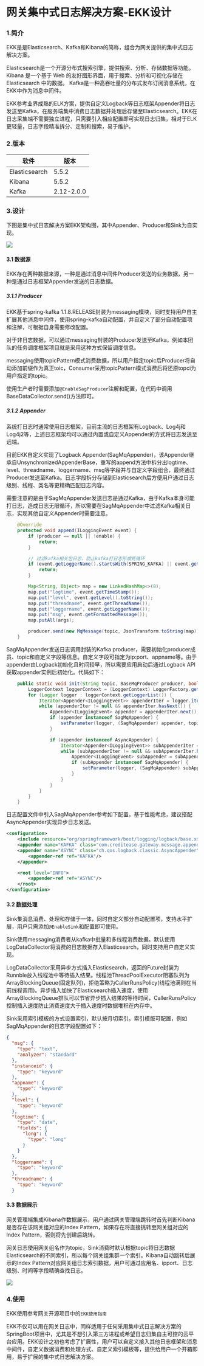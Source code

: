 # 网关集中式日志解决方案-EKK设计

### 1.简介

EKK是是Elasticsearch、Kafka和Kibana的简称，组合为网关提供的集中式日志解决方案。

Elasticsearch是一个开源分布式搜索引擎，提供搜索、分析、存储数据等功能。
Kibana 是一个基于 Web 的友好图形界面，用于搜索、分析和可视化存储在 Elasticsearch 中的数据。
Kafka是一种高吞吐量的分布式发布订阅消息系统，在EKK中作为消息中间件。

EKK参考业界成熟的ELK方案，提供自定义Logback等日志框架Appender将日志发送至Kafka，在服务端集中消费日志数据并处理后存储至Elasticsearch。EKK在日志采集端不需要独立进程，只需要引入相应配置即可实现日志归集，相对于ELK更轻量，日志字段精准拆分、定制和搜索，易于维护。

### 2.版本

| 软件 | 版本 |
|---- | ---- |
| Elasticsearch | 5.5.2 |
| Kibana | 5.5.2 |
| Kafka | 2.12-2.0.0 |

### 3.设计

下图是集中式日志解决方案EKK架构图，其中Appender、Producer和Sink为自实现。

![](docs/static_files/ekk架构.png)

#### 3.1 数据源

EKK存在两种数据来源，一种是通过消息中间件Producer发送的业务数据，另一种是通过日志框架Appender发送的日志数据。

##### 3.1.1 Producer

EKK基于spring-kafka 1.1.8.RELEASE封装为messaging模块，同时支持用户自主扩展其他消息中间件，使用spring-kafka自动配置，并自定义了部分自动配置项和注解，可根据自身需要修改配置。

对于非日志数据，可以通过messaging封装的Producer发送至Kafka，例如本团队的任务调度框架项目就是采用这种方式保留调度信息。

messaging使用topicPattern模式消费数据，所以用户指定topic后Producer将自动添加前缀作为真正toic，Consumer采用topicPattern模式消费后将还原topci为用户指定的topic。

使用生产者时需要添加`@EnableSagProducer`注解和配置，在代码中调用BaseDataCollector.send()方法即可。

##### 3.1.2 Appender

系统打日志时通常使用日志框架，目前主流的日志框架有Logback、Log4j和Log4j2等，上述日志框架均可以通过内置或自定义Appender的方式将日志发送至远端。

目前EKK自定义实现了Logback Appender(SagMqAppender)，该Appender继承自UnsynchronizedAppenderBase，重写的append方法中拆分出logtime、level、threadname、loggername、msg等字段并与自定义字段组合，最终通过Producer发送至Kafka。日志字段拆分存储到Elasticsearch后方便用户通过日志级别、线程、类名等更精确匹配日志内容。

需要注意的是由于SagMqAppender发送日志是通过Kafka，由于Kafka本身可能打日志，造成日志无限循环，所以需要在SagMqAppender中过滤Kafka相关日志，实现其他自定义Appender时需要注意。

```java
	@Override
	protected void append(ILoggingEvent event) {
        if (producer == null || !enable) {
            return;
        }

        // 过滤kafka相关包日志，防止kafka打日志形成死循环
        if (event.getLoggerName().startsWith(SPRING_KAFKA) || event.getLoggerName().startsWith(APACHE_KAFKA)) {
            return;
        }

        Map<String, Object> map = new LinkedHashMap<>(8);
        map.put("logtime", event.getTimeStamp());
        map.put("level", event.getLevel().toString());
        map.put("threadname", event.getThreadName());
        map.put("loggername", event.getLoggerName());
        map.put("msg", event.getFormattedMessage());
        map.putAll(args);

        producer.send(new MqMessage(topic, JsonTransform.toString(map));
    }
```

SagMqAppender发送日志调用封装的Kafka producer，需要初始化producer成员、topic和自定义字段等信息。自定义字段可指定为ip:port、appname等。由于appender由Logback初始化且时间较早，所以需要应用启动后通过Logback API获取appender实例后初始化。代码如下：

```java
	public static void init(String topic, BaseMqProducer producer, boolean enable, Map<String, Object> args) {
        LoggerContext loggerContext = (LoggerContext) LoggerFactory.getILoggerFactory();
        for (Logger logger : loggerContext.getLoggerList()) {
            Iterator<Appender<ILoggingEvent>> appenderIter = logger.iteratorForAppenders();
            while (appenderIter != null && appenderIter.hasNext()) {
                Appender<ILoggingEvent> appender = appenderIter.next();
                if (appender instanceof SagMqAppender) {
                    setParameter(logger, (SagMqAppender) appender, topic, producer, enable, args);
                }

                if (appender instanceof AsyncAppender) {
                    Iterator<Appender<ILoggingEvent>> subAppenderIter = ((AsyncAppender) appender).iteratorForAppenders();
                    while (subAppenderIter != null && subAppenderIter.hasNext()) {
                        Appender<ILoggingEvent> subAppender = subAppenderIter.next();
                        if (subAppender instanceof SagMqAppender) {
                            setParameter(logger, (SagMqAppender) subAppender, topic, producer, enable, args);
                        }
                    }
                }
            }
        }
    }
```

日志配置文件中引入SagMqAppender参考如下配置，基于性能考虑，建议搭配AsyncAppender实现异步日志发送。

```xml
<configuration>
    <include resource="org/springframework/boot/logging/logback/base.xml" />
    <appender name="KAFKA" class="com.creditease.gateway.message.appender.SagMqAppender"></appender>
    <appender name="ASYNC" class="ch.qos.logback.classic.AsyncAppender">
        <appender-ref ref="KAFKA"/>
    </appender>

    <root level="INFO">
        <appender-ref ref="ASYNC"/>
    </root>
</configuration>
```

#### 3.2 数据处理

Sink集消息消费、处理和存储于一体，同时自定义部分自动配置项，支持水平扩展，用户只需添加`@EnableSink`和配置即可使用。

Sink使用messaging消费者从kafka中批量和多线程消费数据。默认使用LogDataCollector将消费的日志数据存入Elasticsearch，同时支持用户自定义实现。

LogDataCollector采用异步方式插入Elasticsearch，返回的Future封装为Runnble放入线程池中等待插入结果。线程池ThreadPoolExecutor阻塞队列为ArrayBlockingQueue(固定队列)，拒绝策略为CallerRunsPolicy(线程池满则在当前线程调用)。异步插入加快了Elasticsearch插入速度，使用ArrayBlockingQueue排队可以节省异步插入结果的等待时间，CallerRunsPolicy控制插入速度防止消费速度大于插入速度时数据堆积在内存中。

Sink采用索引模板的方式设置索引，默认按月切索引。索引模版可配置，例如SagMqAppender的日志字段配置如下：

```json
{
  "msg": {
    "type": "text",
    "analyzer": "standard"
  },
  "instanceid": {
    "type": "keyword"
  },
  "appname": {
    "type": "keyword"
  },
  "level": {
    "type": "keyword"
  },
  "logtime": {
    "type": "date",
    "fields": {
      "long": {
        "type": "long"
      }
    }
  },
  "loggername": {
    "type": "keyword"
  },
  "threadname": {
    "type": "keyword"
  }
```

#### 3.3 数据展示

网关管理端集成Kibana作数据展示，用户通过网关管理端跳转时首先判断Kibana是否存在该网关组对应的Index Pattern，如果存在将直接挑转至网关组对应的Index Pattern，否则将先创建后跳转。

网关日志使用网关组名作为topic，Sink消费时默认根据topic将日志数据Elasticsearch的不同索引，所以每个网关组集群一个索引。Kibana自动跳转后展示的Index Pattern对应网关组日志索引数据，用户可通过应用名、ipport、日志级别、时间等字段精确查找日志。

![](docs/static_files/Kibana.jpg)

### 4.使用
EKK使用参考网关开源项目中的`EKK使用指南`

EKK不仅可以用在网关日志中，同样适用于任何采用集中式日志解决方案的SpringBoot项目中，尤其是不想引入第三方进程或希望日志归集自主可控的云平台应用。EKK设计之初也考虑了扩展性，用户可以自定义接入其他日志框架和消息中间件，自定义数据消费和处理方式、自定义索引模板等，提供给用户一个开箱即用，易于扩展的集中式日志解决方案。




